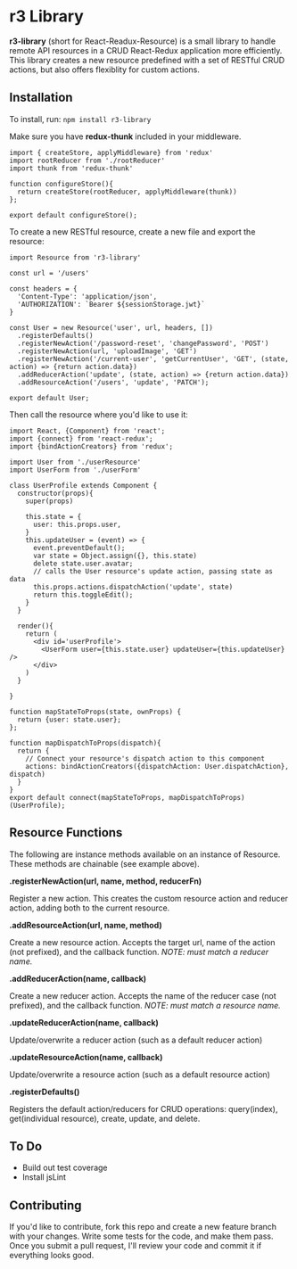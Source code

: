 # r3 Library

**r3-library** (short for React-Readux-Resource) is a small library to handle remote API resources in a CRUD React-Redux application more efficiently. This library creates a new resource predefined with a set of RESTful CRUD actions, but also offers flexiblity for custom actions. 

## Installation

To install, run:
`npm install r3-library`

Make sure you have **redux-thunk** included in your middleware. 

```
import { createStore, applyMiddleware} from 'redux'
import rootReducer from './rootReducer'
import thunk from 'redux-thunk'

function configureStore(){
  return createStore(rootReducer, applyMiddleware(thunk))
};

export default configureStore();
```

To create a new RESTful resource, create a new file and export the resource:

```
import Resource from 'r3-library'

const url = '/users'

const headers = {
  'Content-Type': 'application/json',
  'AUTHORIZATION': `Bearer ${sessionStorage.jwt}`
}

const User = new Resource('user', url, headers, [])
  .registerDefaults()
  .registerNewAction('/password-reset', 'changePassword', 'POST')
  .registerNewAction(url, 'uploadImage', 'GET')
  .registerNewAction('/current-user', 'getCurrentUser', 'GET', (state, action) => {return action.data})
  .addReducerAction('update', (state, action) => {return action.data})
  .addResourceAction('/users', 'update', 'PATCH');

export default User;
```

Then call the resource where you'd like to use it:

```
import React, {Component} from 'react';
import {connect} from 'react-redux';  
import {bindActionCreators} from 'redux'; 

import User from './userResource'
import UserForm from './userForm'

class UserProfile extends Component {
  constructor(props){
    super(props) 

    this.state = {
      user: this.props.user,
    }
    this.updateUser = (event) => {
      event.preventDefault();
      var state = Object.assign({}, this.state)
      delete state.user.avatar;
      // calls the User resource's update action, passing state as data
      this.props.actions.dispatchAction('update', state)
      return this.toggleEdit();
    }
  }

  render(){
    return (
      <div id='userProfile'>
        <UserForm user={this.state.user} updateUser={this.updateUser} /> 
      </div>
    )
  }

}

function mapStateToProps(state, ownProps) { 
  return {user: state.user};
};

function mapDispatchToProps(dispatch){
  return {
    // Connect your resource's dispatch action to this component
    actions: bindActionCreators({dispatchAction: User.dispatchAction}, dispatch)
  }
}
export default connect(mapStateToProps, mapDispatchToProps)(UserProfile);
```

## Resource Functions

The following are instance methods available on an instance of Resource. These methods are chainable (see example above).

**.registerNewAction(url, name, method, reducerFn)**

Register a new action. This creates the custom resource action and reducer action, adding both to the current resource.

**.addResourceAction(url, name, method)**

Create a new resource action. Accepts the target url, name of the action (not prefixed), and the callback function. *NOTE: must match a reducer name.*

**.addReducerAction(name, callback)**

Create a new reducer action. Accepts the name of the reducer case (not prefixed), and the callback function. *NOTE: must match a resource name.*

**.updateReducerAction(name, callback)**

Update/overwrite a reducer action (such as a default reducer action) 

**.updateResourceAction(name, callback)**

Update/overwrite a resource action (such as a default resource action)

**.registerDefaults()**

Registers the default action/reducers for CRUD operations: query(index), get(individual resource), create, update, and delete.

## To Do

  - Build out test coverage 
  - Install jsLint

## Contributing

If you'd like to contribute, fork this repo and create a new feature branch with your changes. Write some tests for the code, and make them pass. Once you submit a pull request, I'll review your code and commit it if everything looks good. 
